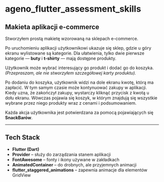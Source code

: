 # ageno_flutter_assessment_skills


## Makieta aplikacji e-commerce

Stworzyłem prostą makietę wzorowaną na sklepach e-commerce.

Po uruchomieniu aplikacji użytkownikowi ukazuje się sklep, gdzie u góry ekranu wylistowane są kategorie. Dla ułatwienia, tylko dwie pierwsze kategorie — **buty** i **t-shirty** — mają dostępne produkty.

Użytkownik może wybrać interesujący go produkt i dodać go do koszyka.  
*(Przepraszam, ale nie stworzyłem szczegółowej karty produktu).*

Po dodaniu do koszyka, użytkownik widzi na dole ekranu kwotę, którą ma zapłacić. W tym samym czasie może kontynuować zakupy w aplikacji.  
Kiedy uzna, że zakończył zakupy, wystarczy kliknąć przycisk z kwotą u dołu ekranu. Wówczas pojawia się koszyk, w którym znajdują się wszystkie wybrane przez niego produkty wraz z cenami i podsumowaniem.

Każda akcja użytkownika jest potwierdzana za pomocą pojawiających się **SnackBarów**.

---

## Tech Stack

- **Flutter (Dart)**
- **Provider** – służy do zarządzania stanem aplikacji
- **FontAwesome** – fonty i ikony używane w zakładkach
- **AnimatedContainer** – do drobnych, ale przyjemnych animacji
- **flutter_staggered_animations** – zapewnia animacje dla elementów GridView
